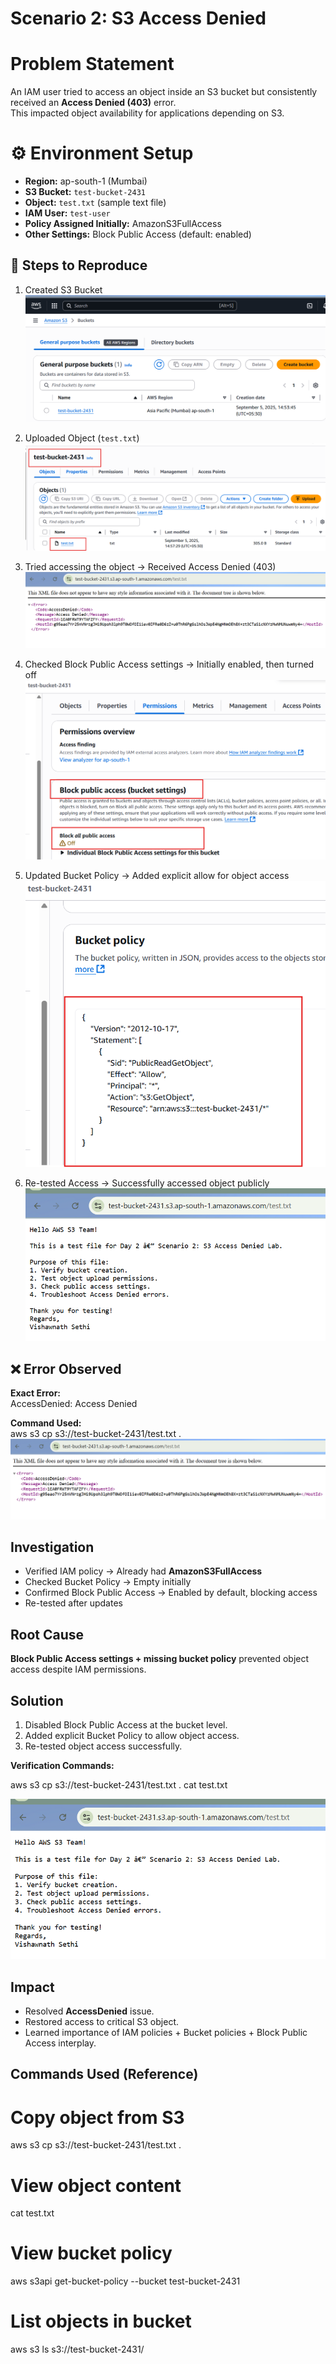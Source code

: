 
# Scenario 2: S3 Access Denied

# Problem Statement 
An IAM user tried to access an object inside an S3 bucket but consistently received an **Access Denied (403)** error.  
This impacted object availability for applications depending on S3.

# ⚙️ Environment Setup
- **Region:** ap-south-1 (Mumbai)  
- **S3 Bucket:** `test-bucket-2431`  
- **Object:** `test.txt` (sample text file)  
- **IAM User:** `test-user`  
- **Policy Assigned Initially:** AmazonS3FullAccess  
- **Other Settings:** Block Public Access (default: enabled)

## 🔄 Steps to Reproduce
1. Created S3 Bucket  
   ![S3 Bucket Created](./screenshots/s3_bucket_created.png)  

2. Uploaded Object (`test.txt`)  
   ![S3 Object Uploaded](./screenshots/s3_object_uploaded.png)  

3. Tried accessing the object → Received Access Denied (403)  
   ![S3 Access Denied](./screenshots/s3_access_denied.png)  

4. Checked Block Public Access settings → Initially enabled, then turned off  
   ![Block Public Access Off](./screenshots/block_public_access_off.png)  

5. Updated Bucket Policy → Added explicit allow for object access  
   ![Bucket Policy Updated](./screenshots/bucket_policy_updated.png)  

6. Re-tested Access → Successfully accessed object publicly  
   ![S3 Public Access Working](./screenshots/s3_public_access_working.png)  

## ❌ Error Observed
**Exact Error:**  
AccessDenied: Access Denied

**Command Used:**  
aws s3 cp s3://test-bucket-2431/test.txt .
![S3 Access Denied](./screenshots/s3_access_denied.png)

## Investigation

* Verified IAM policy → Already had **AmazonS3FullAccess**
* Checked Bucket Policy → Empty initially
* Confirmed Block Public Access → Enabled by default, blocking access
* Re-tested after updates

## Root Cause

**Block Public Access settings + missing bucket policy** prevented object access despite IAM permissions.

## Solution

1. Disabled Block Public Access at the bucket level.
2. Added explicit Bucket Policy to allow object access.
3. Re-tested object access successfully.

**Verification Commands:**

aws s3 cp s3://test-bucket-2431/test.txt .
cat test.txt

![S3 Public Access Working](./screenshots/s3_public_access_working.png)

## Impact

* Resolved **AccessDenied** issue.
* Restored access to critical S3 object.
* Learned importance of IAM policies + Bucket policies + Block Public Access interplay.

## Commands Used (Reference)

# Copy object from S3
aws s3 cp s3://test-bucket-2431/test.txt .

# View object content
cat test.txt

# View bucket policy
aws s3api get-bucket-policy --bucket test-bucket-2431

# List objects in bucket
aws s3 ls s3://test-bucket-2431/